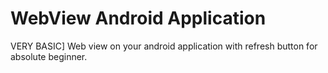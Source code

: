 # WebView Android Application 
VERY BASIC] 
Web view on your android application with refresh button for absolute beginner.
